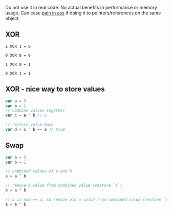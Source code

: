 Do not use it in real code. No actual benefits in performance or memory usage. Can case [pain in ass](https://betterexplained.com/articles/swap-two-variables-using-xor/) if doing it to pointers/references on the same object

## XOR

```
1 XOR 1 = 0

0 XOR 0 = 0

1 XOR 0 = 1

0 XOR 1 = 1
```

## XOR - nice way to store values

```swift
var a = 3
var b = 1
// combine values together
var c = a ^ b // 2

// restore value back
var d = c ^ b == a // true
```

## Swap

```swift
var a = 3
var b = 1

// combined values of a and b
a = a ^ b

// remove b value from combined value (restore `a`)
b = a ^ b 

// b is now == a, so remove old a value from combined value (restore `b`)
a = a ^ b 
```
